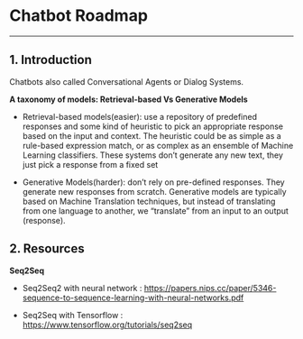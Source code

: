 # Chatbot Roadmap
***
## 1. Introduction
  Chatbots also called Conversational Agents or Dialog Systems.

  **A taxonomy of models: Retrieval-based Vs Generative Models**

  - Retrieval-based models(easier): use a repository of predefined responses and some kind of heuristic to pick an appropriate response based on the input and context. The heuristic could be as simple as a rule-based expression match, or as complex as an ensemble of Machine Learning classifiers. These systems don’t generate any new text, they just pick a response from a fixed set

  - Generative Models(harder): don’t rely on pre-defined responses. They generate new responses from scratch. Generative models are typically based on Machine Translation techniques, but instead of translating from one language to another, we “translate” from an input to an output (response).

## 2. Resources

  **Seq2Seq**

  * Seq2Seq2 with neural network : https://papers.nips.cc/paper/5346-sequence-to-sequence-learning-with-neural-networks.pdf

  * Seq2Seq with Tensorflow : https://www.tensorflow.org/tutorials/seq2seq
